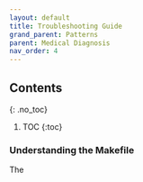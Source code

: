 ```yaml
---
layout: default
title: Troubleshooting Guide
grand_parent: Patterns
parent: Medical Diagnosis
nav_order: 4
---
```

## Contents
{: .no_toc}

1. TOC
{:toc}

### Understanding the Makefile
The 